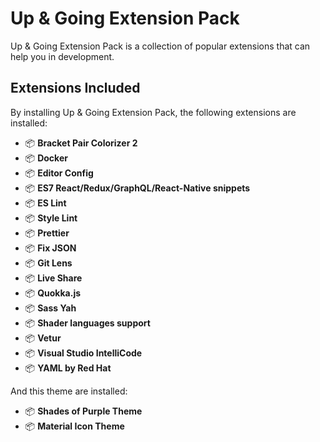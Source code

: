 
# Up & Going Extension Pack

Up & Going Extension Pack is a collection of popular extensions that can help you in development.

## Extensions Included

By installing Up & Going Extension Pack, the following extensions are installed:

- 📦 **Bracket Pair Colorizer 2**
- 📦 **Docker**
- 📦 **Editor Config**
- 📦 **ES7 React/Redux/GraphQL/React-Native snippets**
- 📦 **ES Lint**
- 📦 **Style Lint**
- 📦 **Prettier**
- 📦 **Fix JSON**
- 📦 **Git Lens**
- 📦 **Live Share**
- 📦 **Quokka.js**
- 📦 **Sass Yah**
- 📦 **Shader languages support**
- 📦 **Vetur**
- 📦 **Visual Studio IntelliCode**
- 📦 **YAML by Red Hat**

And this theme are installed:

- 📦 **Shades of Purple Theme**
- 📦 **Material Icon Theme**
